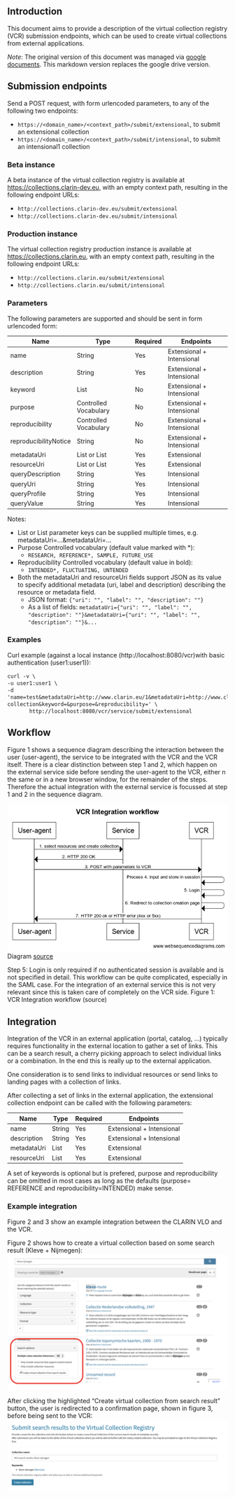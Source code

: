## Introduction
This document aims to provide a description of the virtual collection registry (VCR) submission endpoints, which can be used to create virtual collections from external applications.

_Note_: The original version of this document was managed via [google documents](https://docs.google.com/document/d/1HYNDhtNIamcNP3kQg4IgLhcOk7uH60Ij5PJVksJLADM/). This markdown version
replaces the google drive version.

## Submission endpoints
Send a POST request, with form urlencoded parameters, to any of the following two endpoints:
* `https://<domain_name>/<context_path>/submit/extensional`, to submit an extensional collection
* `https://<domain_name>/<context_path>/submit/intensional`, to submit an intensional1 collection

### Beta instance
A beta instance of the virtual collection registry is available at https://collections.clarin-dev.eu, with an empty context path, resulting in the following endpoint URLs:
* `http://collections.clarin-dev.eu/submit/extensional` 
* `http://collections.clarin-dev.eu/submit/intensional` 

### Production instance
The virtual collection registry production instance is available at https://collections.clarin.eu, with an empty context path, resulting in the following endpoint URLs:
* `http://collections.clarin.eu/submit/extensional` 
* `http://collections.clarin.eu/submit/intensional`

### Parameters
The following parameters are supported and should be sent in form urlencoded form:

| Name | Type | Required | Endpoints |
|------|------|----------|-----------|
| name  | String | Yes | Extensional + Intensional |
| description | String | Yes |Extensional + Intensional |
| keyword | List<String> | No | Extensional + Intensional |
| purpose | Controlled Vocabulary | No | Extensional + Intensional |
| reproducibility | Controlled Vocabulary | No | Extensional + Intensional |
| reproducibilityNotice | String | No | Extensional + Intensional |
| metadataUri | List<String> or List<JSON> | Yes | Extensional |
| resourceUri | List<String> or List<JSON> | Yes | Extensional |
| queryDescription | String | Yes | Intensional |
| queryUri | String | Yes | Intensional |
| queryProfile | String | Yes | Intensional |
| queryValue | String | Yes | Intensional |

Notes:

* List<String> or List<JSON> parameter keys can be supplied multiple times, e.g. metadataUri=...&metadataUri=...
* Purpose Controlled vocabulary (default value marked with *): 
  * `RESEARCH, REFERENCE*, SAMPLE, FUTURE_USE`
* Reproducibility Controlled vocabulary (default value in bold): 
  * `INTENDED*, FLUCTUATING, UNTENDED`
* Both the metadataUri and resourceUri fields support JSON as its value to specify additional metadata (uri, label and description) describing the resource or metadata field.
  * JSON format: `{"uri": "", "label": "", "description": ""}`
  * As a list of fields: `metadataUri={"uri": "", "label": "", "description": ""}&metadataUri={"uri": "", "label": "", "description": ""}&...`

### Examples
Curl example (against a local instance (http://localhost:8080/vcr)with basic authentication (user1:user1)):

```
curl -v \
-u user1:user1 \
-d 'name=test&metadataUri=http://www.clarin.eu/1&metadataUri=http://www.clarin.eu/2&resourceUri=http://www.clarin.eu/&&description=test-collection&keyword=&purpose=&reproducibility=' \
       http://localhost:8080/vcr/service/submit/extensional
```

## Workflow

Figure 1 shows a sequence diagram describing the interaction between the user (user-agent), the service to be integrated with the VCR and the VCR itself. There is a clear distinction between step 1 and 2, which happen on the external service side before sending the user-agent to the VCR, either n the same or in a new browser window, for the remainder of the steps. Therefore the actual integration with the external service is focussed at step 1 and 2 in the sequence diagram. 

![Figure 1: sequence diagram!](./vcr_integration_workflow_sequence_diagram.png "Figure 1: sequence diagram")
Diagram [source](https://www.websequencediagrams.com/?lz=dGl0bGUgVkNSIEludGVncmF0aW9uIHdvcmtmbG93CgpVc2VyLWFnZW50LT5TZXJ2aWNlOiAxLiBzZWxlY3QgcmVzb3VyY2VzIGFuZCBjcmVhdGUgY29sbGVjdGlvbgoALActPgA-CjogMi4gSFRUUCAyMDAgT0sAVg1WQ1I6IDMuIFBPU1Qgd2l0aCBwYXJhbWV0ZXJzIHRvIFZDUgpWQ1IAIgdQcm9jZXNzIDQuIGlucHV0AIEABXN0b3JlIGluIHNlc3Npb24AJQs1LiBMb2dpAAcMNi4gUmVkaXJlY3QgdG8AgTALAIFHBmlvbiBwYWdlIABwBgCBOgw3AIE7C29rIG9yAIFPBmVycm9yICg0eHggb3IgNXh4KQ&s=default)

Step 5: Login is only required if no authenticated session is available and is not specified in detail. This workflow can be quite complicated, especially in the SAML case. For the integration of an external service this is not very relevant since this is taken care of completely on the VCR side.
Figure 1: VCR Integration workflow (source)

## Integration

Integration of the VCR in an external application (portal, catalog, …) typically requires functionality in the external location to gather a set of links. This can be a search result, a cherry picking approach to select individual links or a combination. In the end this is really up to the external application.

One consideration is to send links to individual resources or send links to landing pages with a collection of links. 

After collecting a set of links in the external application, the extensional collection endpoint can be called with the following parameters:

| Name | Type | Required | Endpoints |
|------|------|----------|-----------|
| name | String | Yes | Extensional + Intensional |
| description | String | Yes | Extensional + Intensional |
| metadataUri | List<String> | Yes | Extensional |
| resourceUri | List<String> | Yes | Extensional |

A set of keywords is optional but is prefered, purpose and reproducibility can be omitted in most cases as long as the defaults (purpose= REFERENCE and reproducibility=INTENDED) make sense.

### Example integration

Figure 2 and 3 show an example integration between the CLARIN VLO and the VCR. 

Figure 2 shows how to create a virtual collection based on some search result (Kleve + Nijmegen):
![Figure 2: VLO integration example!](./vcr_integration_example_1.png "Figure 2: VLO integration example")

 After clicking the highlighted “Create virtual collection from search result” button, the user is redirected to a confirmation page, shown in figure 3, before being sent to the VCR:
![Figure 3: VLO integration confirmation example!](./vcr_integration_example_2.png "Figure 2: VLO integration confirmation example")

